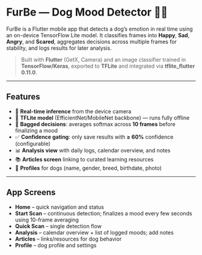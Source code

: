 # FurBe — Dog Mood Detector 🐶📱

FurBe is a Flutter mobile app that detects a dog’s emotion in real time using an on-device TensorFlow Lite model. It classifies frames into **Happy**, **Sad**, **Angry**, and **Scared**, aggregates decisions across multiple frames for stability, and logs results for later analysis.

> Built with **Flutter** (GetX, Camera) and an image classifier trained in **TensorFlow/Keras**, exported to **TFLite** and integrated via **tflite_flutter 0.11.0**.

---

## Features

- 🎥 **Real-time inference** from the device camera
- 🧠 **TFLite model** (EfficientNet/MobileNet backbone) — runs fully offline
- 🧮 **Bagged decisions**: averages softmax across **10 frames** before finalizing a mood
- ✅ **Confidence gating**: only save results with **≥ 60%** confidence (configurable)
- 📊 **Analysis view** with daily logs, calendar overview, and notes
- 📚 **Articles screen** linking to curated learning resources
- 👤 **Profiles** for dogs (name, gender, breed, birthdate, photo)

---

## App Screens

- **Home** – quick navigation and status  
- **Start Scan** – continuous detection; finalizes a mood every few seconds using 10-frame averaging  
- **Quick Scan** – single detection flow  
- **Analysis** – calendar overview + list of logged moods; add notes  
- **Articles** – links/resources for dog behavior  
- **Profile** – dog profile and settings  


